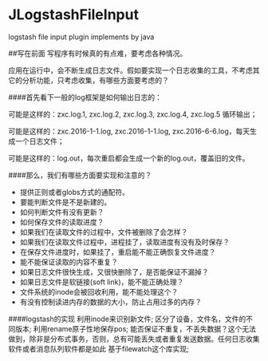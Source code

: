 # JLogstashFileInput
logstash file input plugin implements by java

##写在前面
写程序有时候真的有点难，要考虑各种情况。

应用在运行中，会不断生成日志文件。假如要实现一个日志收集的工具，不考虑其它的分析功能，只考虑收集，有哪些方面要考虑的？

####首先看下一般的log框架是如何输出日志的：

可能是这样的：zxc.log.1,  zxc.log.2, zxc.log.3, zxc.log.4, zxc.log.5 循环输出；

可能是这样的：zxc.2016-1-1.log, zxc.2016-1-1.log, zxc.2016-6-6.log，每天生成一个日志文件；

可能是这样的：log.out，每次重启都会生成一个新的log.out，覆盖旧的文件。


####那么，我们有哪些方面要实现和注意的？

* 提供正则或者globs方式的通配符。
* 要能判断文件是不是新建的。
* 如何判断文件有没有更新？
* 如何保存文件的读取进度？
* 如果我们在读取文件的过程中，文件被删除了会怎样？
* 如果我们在读取文件过程中，进程挂了，读取进度有没有及时保存？
* 在保存文件进度时，如果挂了，重启能不能正确恢复文件进度？
* 能不能保证读取的内容不重复？
* 如果日志文件很快生成，又很快删除了，是否能保证不漏掉？
* 如果日志文件是软链接(soft link)，能不能正确处理？
* 文件系统的inode会被回收利用，能不能处理这个？
* 有没有控制读进内存的数据的大小，防止占用过多的内存？

####logstash的实现
利用inode来识别新文件;
区分了设备，文件名，文件的不同版本;
利用rename原子性地保存pos;
能否保证不重复，不丢失数据？这个无法做到，除非是分布式事务，否则，总有可能丢失或者重复发送数据。任何日志收集软件或者消息队列软件都是如此
基于filewatch这个库实现;
